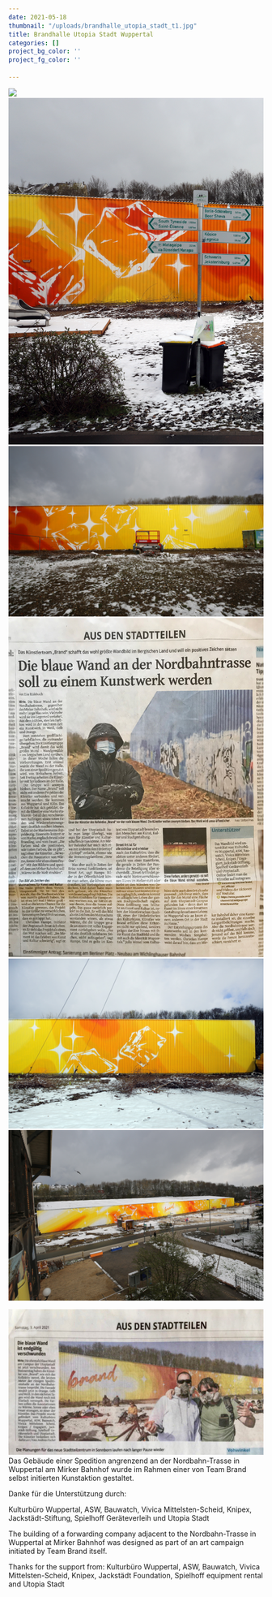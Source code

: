 ```yaml
---
date: 2021-05-18
thumbnail: "/uploads/brandhalle_utopia_stadt_t1.jpg"
title: Brandhalle Utopia Stadt Wuppertal
categories: []
project_bg_color: ''
project_fg_color: ''

---
```

![](/uploads/brandhalle_utopia_stadt_logoclaim.jpg)![](/uploads/brandhalle_utopia_stadt_wege.jpg)![](/uploads/brandhalle_utopia_stadt_detail.jpg)![](/uploads/wz_1_brandhalle_utopia_stadt.jpg)![](/uploads/brandhalle_utopia_stadt_detail2.jpg)![](/uploads/brandhalle_utopia_stadt_t1.jpg)

![](/uploads/wz_2_brandhalle_utopia_stadt.jpg)Das Gebäude einer Spedition angrenzend an der Nordbahn-Trasse in Wuppertal am Mirker Bahnhof wurde im Rahmen einer von Team Brand selbst initierten Kunstaktion gestaltet.

Danke für die Unterstützung durch:

Kulturbüro Wuppertal, ASW, Bauwatch, Vivica Mittelsten-Scheid, Knipex, Jackstädt-Stiftung, Spielhoff Geräteverleih und Utopia Stadt

The building of a forwarding company adjacent to the Nordbahn-Trasse in Wuppertal at Mirker Bahnhof was designed as part of an art campaign initiated by Team Brand itself. 

Thanks for the support from: Kulturbüro Wuppertal, ASW, Bauwatch, Vivica Mittelsten-Scheid, Knipex, Jackstädt Foundation, Spielhoff equipment rental and Utopia Stadt